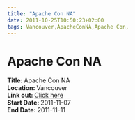 ```yaml
---
title: "Apache Con NA"
date: 2011-10-25T10:50:23+02:00
tags: Vancouver,ApacheConNA,Apache Con,
---
```


# Apache Con NA


<strong>Title: </strong>Apache Con NA<br /><strong>Location: </strong>Vancouver<br /><strong>Link out: </strong><a 
href="http://na11.apachecon.com/" target="_blanck">Click here</a><br /><strong>Start Date: </strong>2011-11-07<br 
/><strong>End Date: </strong>2011-11-11<br />
